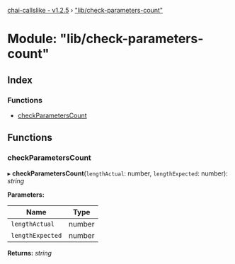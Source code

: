 [chai-callslike - v1.2.5](../README.md) › ["lib/check-parameters-count"](_lib_check_parameters_count_.md)

# Module: "lib/check-parameters-count"

## Index

### Functions

* [checkParametersCount](_lib_check_parameters_count_.md#checkparameterscount)

## Functions

###  checkParametersCount

▸ **checkParametersCount**(`lengthActual`: number, `lengthExpected`: number): *string*

**Parameters:**

Name | Type |
------ | ------ |
`lengthActual` | number |
`lengthExpected` | number |

**Returns:** *string*
